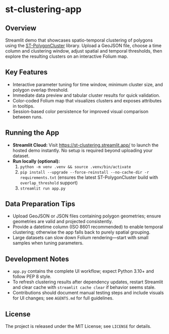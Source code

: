 # st-clustering-app

## Overview
Streamlit demo that showcases spatio-temporal clustering of polygons using the [ST-PolygonCluster](https://github.com/mykolakozyr/ST-PolygonCluster) library. Upload a GeoJSON file, choose a time column and clustering window, adjust spatial and temporal thresholds, then explore the resulting clusters on an interactive Folium map.

## Key Features
- Interactive parameter tuning for time window, minimum cluster size, and polygon overlap threshold.
- Immediate data preview and tabular cluster results for quick validation.
- Color-coded Folium map that visualizes clusters and exposes attributes in tooltips.
- Session-based color persistence for improved visual comparison between runs.

## Running the App
- **Streamlit Cloud:** Visit https://st-clustering.streamlit.app/ to launch the hosted demo instantly. No setup is required beyond uploading your dataset.
- **Run locally (optional):**
  1. `python -m venv .venv && source .venv/bin/activate`
  2. `pip install --upgrade --force-reinstall --no-cache-dir -r requirements.txt` (ensures the latest ST-PolygonCluster build with `overlap_threshold` support)
  3. `streamlit run app.py`

## Data Preparation Tips
- Upload GeoJSON or JSON files containing polygon geometries; ensure geometries are valid and projected consistently.
- Provide a datetime column (ISO 8601 recommended) to enable temporal clustering; otherwise the app falls back to purely spatial grouping.
- Large datasets can slow down Folium rendering—start with small samples when tuning parameters.

## Development Notes
- `app.py` contains the complete UI workflow; expect Python 3.10+ and follow PEP 8 style.
- To refresh clustering results after dependency updates, restart Streamlit and clear cache with `streamlit cache clear` if behavior seems stale.
- Contributions should document manual testing steps and include visuals for UI changes; see `AGENTS.md` for full guidelines.

## License
The project is released under the MIT License; see `LICENSE` for details.
